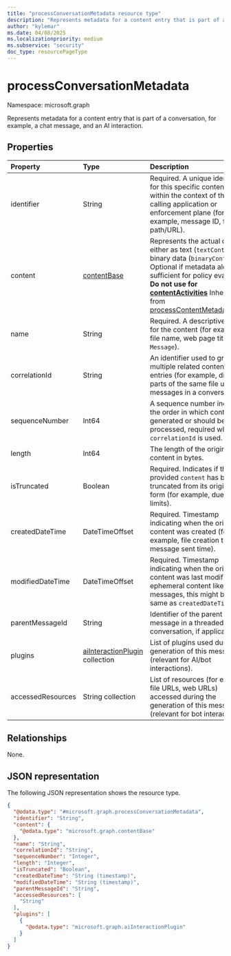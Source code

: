 ```yaml
---
title: "processConversationMetadata resource type"
description: "Represents metadata for a content entry that is part of a conversation."
author: "kylemar"
ms.date: 04/08/2025
ms.localizationpriority: medium
ms.subservice: "security"
doc_type: resourcePageType
---
```


# processConversationMetadata

Namespace: microsoft.graph

Represents metadata for a content entry that is part of a conversation, for example, a chat message, and an AI interaction. 

## Properties

|Property|Type|Description|
|:---|:---|:---|
|identifier|String|Required. A unique identifier for this specific content entry within the context of the calling application or enforcement plane (for example, message ID, file path/URL).|
|content| [contentBase](../resources/contentbase.md)| Represents the actual content, either as text (`textContent`) or binary data (`binaryContent`). Optional if metadata alone is sufficient for policy evaluation. **Do not use for [contentActivities](../api/activitiescontainer-post-contentactivities.md)** Inherited from [processContentMetadataBase](../resources/processcontentmetadatabase.md).|
|name|String|Required. A descriptive name for the content (for example, file name, web page title, `Chat Message`).|
|correlationId|String|An identifier used to group multiple related content entries (for example, different parts of the same file upload, messages in a conversation).|
|sequenceNumber|Int64|A sequence number indicating the order in which content was generated or should be processed, required when `correlationId` is used.|
|length|Int64|The length of the original content in bytes.|
|isTruncated|Boolean|Required. Indicates if the provided `content` has been truncated from its original form (for example, due to size limits).|
|createdDateTime|DateTimeOffset|Required. Timestamp indicating when the original content was created (for example, file creation time, message sent time).|
|modifiedDateTime|DateTimeOffset|Required. Timestamp indicating when the original content was last modified. For ephemeral content like messages, this might be the same as `createdDateTime`.|
|parentMessageId|String|Identifier of the parent message in a threaded conversation, if applicable.|
|plugins|[aiInteractionPlugin](../resources/aiinteractionplugin.md) collection|List of plugins used during the generation of this message (relevant for AI/bot interactions).|
|accessedResources|String collection|List of resources (for example, file URLs, web URLs) accessed during the generation of this message (relevant for bot interactions).|

## Relationships

None.

## JSON representation

The following JSON representation shows the resource type.
<!-- {
  "blockType": "resource",
  "@odata.type": "microsoft.graph.processConversationMetadata",
  "baseType": "microsoft.graph.processContentMetadataBase",
  "openType": false
}-->
``` json
{
  "@odata.type": "#microsoft.graph.processConversationMetadata",
  "identifier": "String",
  "content": {
    "@odata.type": "microsoft.graph.contentBase"
  },
  "name": "String",
  "correlationId": "String",
  "sequenceNumber": "Integer",
  "length": "Integer",
  "isTruncated": "Boolean",
  "createdDateTime": "String (timestamp)",
  "modifiedDateTime": "String (timestamp)",
  "parentMessageId": "String",
  "accessedResources": [
    "String"
  ],
  "plugins": [
    {
      "@odata.type": "microsoft.graph.aiInteractionPlugin"
    }
  ]
}
```
